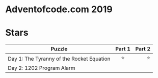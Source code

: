 # Adventofcode.com 2019

# Stars

| Puzzle        | Part 1           | Part 2  |
| ------------- |:-------------:| -----:|
| Day 1: The Tyranny of the Rocket Equation | :star: | :star: |
| Day 2: 1202 Program Alarm |  |  |